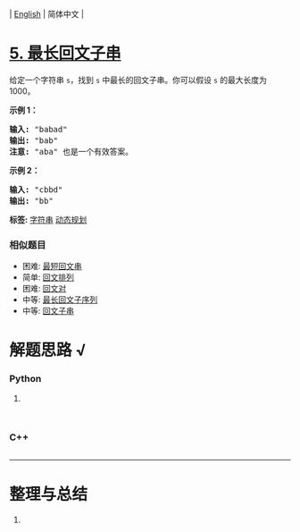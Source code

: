 | [English](README_EN.md) | 简体中文 |

# [5. 最长回文子串](https://leetcode-cn.com/problems/longest-palindromic-substring)
<p>给定一个字符串 <code>s</code>，找到 <code>s</code> 中最长的回文子串。你可以假设&nbsp;<code>s</code> 的最大长度为 1000。</p>

<p><strong>示例 1：</strong></p>

<pre><strong>输入:</strong> &quot;babad&quot;
<strong>输出:</strong> &quot;bab&quot;
<strong>注意:</strong> &quot;aba&quot; 也是一个有效答案。
</pre>

<p><strong>示例 2：</strong></p>

<pre><strong>输入:</strong> &quot;cbbd&quot;
<strong>输出:</strong> &quot;bb&quot;
</pre>

**标签:**  [字符串](https://leetcode-cn.com/tag/string) [动态规划](https://leetcode-cn.com/tag/dynamic-programming) 
 ### 相似题目
- 困难:	[最短回文串](https://leetcode-cn.com/problems/shortest-palindrome) 
- 简单:	[回文排列](https://leetcode-cn.com/problems/palindrome-permutation) 
- 困难:	[回文对](https://leetcode-cn.com/problems/palindrome-pairs) 
- 中等:	[最长回文子序列](https://leetcode-cn.com/problems/longest-palindromic-subsequence) 
- 中等:	[回文子串](https://leetcode-cn.com/problems/palindromic-substrings) 

# 解题思路 √

### Python

1. 

```python

```


```python

```

### C++

```cpp

```

---



# 整理与总结

1. 